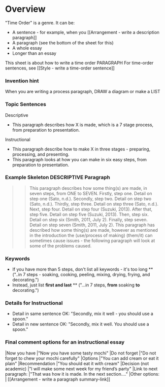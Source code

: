 # Overview
"Time Order" is a genre. 
It can be:
* A sentence - for example, when you [[Arrangement - write a description paragraph]]
* A paragraph (see the bottom of the sheet for this)
* A whole essay
* Longer than an essay

This sheet is about how to write a time order PARAGRAPH
For time-order sentences, see [[Style - write a time-order sentence]]

### Invention hint
When you are writing a process paragraph, DRAW a diagram or make a LIST


### Topic Sentences
Descriptive
* This paragraph describes how X is made, which is a 7 stage process, from preparation to presentation.

Instructional
* This paragraph describe how to make X in three stages - preparing, processing, and presenting.
* This paragraph looks at how you can make in six easy steps, from preparation to presentation.

### Example Skeleton DESCRIPTIVE Paragraph
>>This paragraph describes how some thing(s) are made, in seven steps, from ONE to SEVEN. Firstly, step one. Detail on step one (Sato, n.d.). Secondly, step two. Detail on step two (Sato, n.d.). Thirdly, step three. Detail on step three (Sato, n.d.). Next, step four. Detail on step four (Suzuki, 2013). After that, step five. Detail on step five (Suzuki, 2013). Then, step six. Detail on step six (Smith, 2011, July 2). Finally, step seven. Detail on step seven (Smith, 2011, July 2). This paragraph has described how some thing(s) are made, however as mentioned in the introduction the (use/process of making) (them/it) can sometimes cause issues - the following paragraph will look at some of the problems caused.

### Keywords
* If you have more than 5 steps, don't list all keywords - it's too long
** ("..in 7 steps - soaking, cooking, peeling, mixing, drying, frying, and decorating.")
* Instead, just list __first and last__
** ("...in 7 steps, __from__ soaking __to__ decorating.")

### Details for Instructional
* Detail in same sentence OK: "Secondly, mix it well - you should use a spoon."
* Detail in new sentence OK: "Secondly, mix it well. You should use a spoon."

### Final comment options for an instructional essay
|Now you have            |"Now you have some tasty mochi"
|Do not forget           |"Do not forget to chew your mochi carefully"
|Options                 |"You can add cream or eat it plain"
|Recommendation          |"You should eat it with cream"
|Decision (not academic) |"I will make some next week for my friend’s party"
|Link to next paragraph: |"That was how it is made. In the next section...."
|Other options:          | [[Arrangement - write a paragraph summary-link]]

